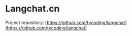 # Langchat.cn

Project repository: [https://github.com/tycoding/langchat](https://github.com/tycoding/langchat)

